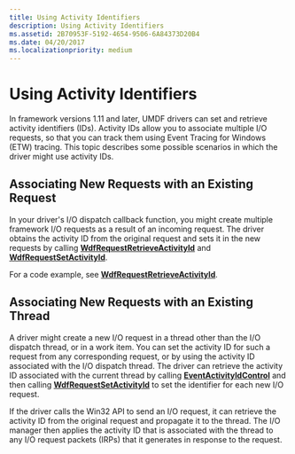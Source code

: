 ```yaml
---
title: Using Activity Identifiers
description: Using Activity Identifiers
ms.assetid: 2B70953F-5192-4654-9506-6A84373D20B4
ms.date: 04/20/2017
ms.localizationpriority: medium
---
```


# Using Activity Identifiers


In framework versions 1.11 and later, UMDF drivers can set and retrieve activity identifiers (IDs). Activity IDs allow you to associate multiple I/O requests, so that you can track them using Event Tracing for Windows (ETW) tracing. This topic describes some possible scenarios in which the driver might use activity IDs.

## Associating New Requests with an Existing Request


In your driver's I/O dispatch callback function, you might create multiple framework I/O requests as a result of an incoming request. The driver obtains the activity ID from the original request and sets it in the new requests by calling [**WdfRequestRetrieveActivityId**](https://docs.microsoft.com/windows-hardware/drivers/ddi/content/wdfrequest/nf-wdfrequest-wdfrequestretrieveactivityid) and [**WdfRequestSetActivityId**](https://docs.microsoft.com/windows-hardware/drivers/ddi/content/wdfrequest/nf-wdfrequest-wdfrequestsetactivityid).

For a code example, see [**WdfRequestRetrieveActivityId**](https://docs.microsoft.com/windows-hardware/drivers/ddi/content/wdfrequest/nf-wdfrequest-wdfrequestretrieveactivityid).

## Associating New Requests with an Existing Thread


A driver might create a new I/O request in a thread other than the I/O dispatch thread, or in a work item. You can set the activity ID for such a request from any corresponding request, or by using the activity ID associated with the I/O dispatch thread. The driver can retrieve the activity ID associated with the current thread by calling [**EventActivityIdControl**](https://docs.microsoft.com/windows/desktop/api/evntprov/nf-evntprov-eventactivityidcontrol) and then calling [**WdfRequestSetActivityId**](https://docs.microsoft.com/windows-hardware/drivers/ddi/content/wdfrequest/nf-wdfrequest-wdfrequestsetactivityid) to set the identifier for each new I/O request.

If the driver calls the Win32 API to send an I/O request, it can retrieve the activity ID from the original request and propagate it to the thread. The I/O manager then applies the activity ID that is associated with the thread to any I/O request packets (IRPs) that it generates in response to the request.

 

 





